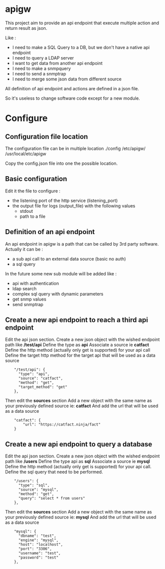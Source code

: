# apigw
This project aim to provide an api endpoint that execute multiple action and return result as json.

Like : 
 - I need to make a SQL Query to a DB, but we don't have a native api endpoint
 - I need to query a LDAP server
 - I want to get data from another api endpoint
 - I need to make a snmpquery 
 - I need to send a snmptrap
 - I need to merge some json data from different source

All definition of api endpoint and actions are defined in a json file.

So it's useless to change software code except for a new module.


# Configure

## Configuration file location
The configuration file can be in multiple location
./config
/etc/apigw/
/usr/local/etc/apigw

Copy the config.json file into one the possible location.

## Basic configuration
Edit it the file to configure :

 - the listening port of the http service (listening_port) 
 - the output file for logs (output_file) with the following values
   - stdout
   - path to a file

## Definition of an api endpoint
An api endpoint in apigw is a path that can be called by 3rd party software.
Actually it can be :
 - a sub api call to an external data source (basic no auth)
 - a sql query

In the future some new sub module will be added like :
 - api with authentication
 - ldap search
 - complex sql query with dynamic parameters
 - get snmp values
 - send snmptrap


## Create a new api endpoint to reach a third api endpoint

Edit the api json section.
Create a new json object with the wished endpoint path like **/test/api**
Define the type as **api**
Associate a source ie **catfact**
Define the http method (actually only get is supported) for your api call
Define the target http method for the target api that will be used as a data source

```
    "/test/api": {
      "type": "api",
      "source": "catfact",
      "method": "get",
      "target_method": "get"
    },
```

Then edit the **sources** section
Add a new object with the same name as your previously defined source ie: **catfact**
And add the url that will be used as a data source

```
    "catfact": {
        "url": "https://catfact.ninja/fact"
    }
```

## Create a new api endpoint to query a database

Edit the api json section.
Create a new json object with the wished endpoint path like **/users**
Define the type api as **sql**
Associate a source ie **mysql**
Define the http method (actually only get is supported) for your api call.
Define the sql query that need to be performed. 

```
    "/users": {
      "type": "sql",
      "source": "mysql",
      "method": "get",
      "query": "select * from users"
    },
```

Then edit the **sources** section
Add a new object with the same name as your previously defined source ie: **mysql**
And add the url that will be used as a data source


```
    "mysql": {
      "dbname": "test",
      "engine": "mysql",
      "host": "localhost",
      "port": "3306",
      "username": "test",
      "password": "test"
    },
```
